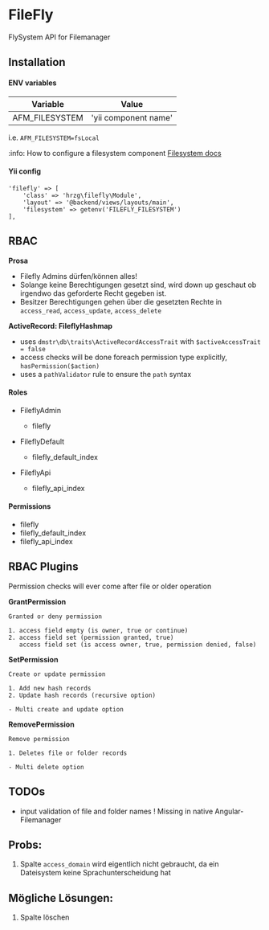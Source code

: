 FileFly
=======
FlySystem API for Filemanager

Installation
------------

#### ENV variables

Variable | Value
------------- | -------------
AFM_FILESYSTEM | 'yii component name'

i.e. `AFM_FILESYSTEM=fsLocal`

:info: How to configure a filesystem component [Filesystem docs](https://github.com/creocoder/yii2-flysystem/blob/master/README.md)

#### Yii config

```
'filefly' => [
    'class' => 'hrzg\filefly\Module',
    'layout' => '@backend/views/layouts/main',
    'filesystem' => getenv('FILEFLY_FILESYSTEM')
],
```

## RBAC

**Prosa**
- Filefly Admins dürfen/können alles!
- Solange keine Berechtigungen gesetzt sind, wird down up geschaut ob irgendwo das geforderte Recht gegeben ist.
- Besitzer Berechtigungen gehen über die gesetzten Rechte in `access_read`, `access_update`, `access_delete`

**ActiveRecord: FileflyHashmap**
- uses `dmstr\db\traits\ActiveRecordAccessTrait` with `$activeAccessTrait = false`
- access checks will be done foreach permission type explicitly, `hasPermission($action)`
- uses a `pathValidator` rule to ensure the `path` syntax

#### Roles

- FileflyAdmin
	- filefly
	
- FileflyDefault
	- filefly_default_index
	
- FileflyApi
	- filefly_api_index
	
#### Permissions

- filefly
- filefly_default_index
- filefly_api_index

## RBAC Plugins

Permission checks will ever come after file or older operation

**GrantPermission**
```
Granted or deny permission 

1. access field empty (is owner, true or continue)
2. access field set (permission granted, true)
   access field set (is access owner, true, permission denied, false)
```

**SetPermission**
```
Create or update permission

1. Add new hash records
2. Update hash records (recursive option)

- Multi create and update option
```

**RemovePermission**
```
Remove permission

1. Deletes file or folder records

- Multi delete option
```

## TODOs

- input validation of file and folder names ! Missing in native Angular-Filemanager

Probs:
------
1. Spalte `access_domain` wird eigentlich nicht gebraucht, da ein Dateisystem keine Sprachunterscheidung hat

Mögliche Lösungen:
---
1. Spalte löschen